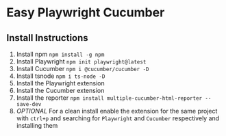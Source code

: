 # Easy Playwright Cucumber

## Install Instructions

1. Install npm `npm install -g npm`
1. Install Playwright `npm init playwright@latest`
1. Install Cucumber `npm i @cucumber/cucumber -D`
1. Install tsnode `npm i ts-node -D`
1. Install the Playwright extension
1. Install the Cucumber extension
1. Install the reporter `npm install multiple-cucumber-html-reporter --save-dev`
1. *OPTIONAL* For a clean install enable the extension for the same project with `ctrl+p` and searching for `Playwright` and `Cucumber` respectively and installing them